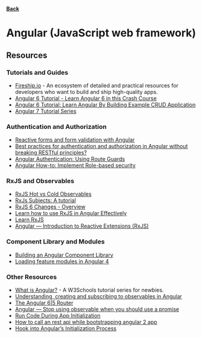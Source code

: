 **[Back](/README.md/)**

# Angular (JavaScript web framework)

## Resources

### Tutorials and Guides

* [Fireship.io](https://fireship.io/) - An ecosystem of detailed and practical resources for developers who want to build and ship high-quality apps.
* [Angular 6 Tutorial - Learn Angular 6 in this Crash Course](https://coursetro.com/posts/code/154/Angular-6-Tutorial---Learn-Angular-6-in-this-Crash-Course)
* [Angular 6 Tutorial: Learn Angular By Building Example CRUD Application](https://www.techiediaries.com/angular-tutorial/)
* [Angular 7 Tutorial Series](https://medium.com/techiediaries-com/angular-6-tutorial-series-jwt-auth-rxjs-6-httpclient-bootstrap-4-material-design-routing-and-f80f29ffcb6d)

### Authentication and Authorization

* [Reactive forms and form validation with Angular](https://medium.com/front-end-hacking/reactive-forms-and-form-validation-with-angular-fdcbcf98e1e8)
* [Best practices for authentication and authorization in Angular without breaking RESTful principles?](https://stackoverflow.com/questions/22488393/best-practices-for-authentication-and-authorization-in-angular-without-breaking)
* [Angular Authentication: Using Route Guards](https://medium.com/@ryanchenkie_40935/angular-authentication-using-route-guards-bf7a4ca13ae3)
* [Angular How-to: Implement Role-based security](https://blogs.msdn.microsoft.com/premier_developer/2018/03/07/angular-how-to-implement-role-based-security/)

### RxJS and Observables

* [RxJS Hot vs Cold Observables](https://medium.com/@benlesh/hot-vs-cold-observables-f8094ed53339)
* [RxJs Subjects: A tutorial](https://blog.angulartraining.com/rxjs-subjects-a-tutorial-4dcce0e9637f)
* [RxJS 6 Changes - Overview](https://www.academind.com/learn/javascript/rxjs-6-what-changed/)
* [Learn how to use RxJS in Angular Effectively](https://malcoded.com/posts/rxjs-for-angular-devs)
* [Learn RxJS](https://www.learnrxjs.io/)
* [Angular — Introduction to Reactive Extensions (RxJS)](https://medium.com/google-developer-experts/angular-introduction-to-reactive-extensions-rxjs-a86a7430a61f)

### Component Library and Modules

* [Building an Angular Component Library](https://medium.com/@nikolasleblanc/building-an-angular-4-component-library-with-the-angular-cli-and-ng-packagr-53b2ade0701e)
* [Loading feature modules in Angular 4](https://developer.ibm.com/tutorials/wa-load-feature-modules-in-angular4/)

### Other Resources

* [What is Angular?](https://www.w3schools.com/whatis/whatis_angularjs.asp) - A W3Schools tutorial series for newbies.
* [Understanding, creating and subscribing to observables in Angular](https://medium.com/@luukgruijs/understanding-creating-and-subscribing-to-observables-in-angular-426dbf0b04a3)
* [The Angular 6|5 Router](https://www.techiediaries.com/angular-router-multiple-outlets/)
* [Angular — Stop using observable when you should use a promise](https://netbasal.com/angular-stop-using-observable-when-you-should-use-a-promise-8da0788a8d2)
* [Run Code During App Initialization](https://www.intertech.com/Blog/angular-4-tutorial-run-code-during-app-initialization/)
* [How to call an rest api while bootstrapping angular 2 app](https://stackoverflow.com/questions/41619443/how-to-call-an-rest-api-while-bootstrapping-angular-2-app)
* [Hook into Angular’s Initialization Process](https://hackernoon.com/hook-into-angular-initialization-process-add41a6b7e)